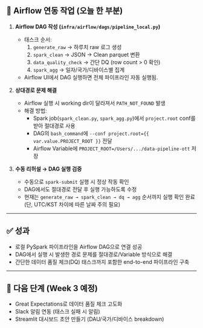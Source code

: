 ## 🚀 Airflow 연동 작업 (오늘 한 부분)

1. **Airflow DAG 작성 (`infra/airflow/dags/pipeline_local.py`)**
   - 태스크 순서:
     1. `generate_raw` → 하루치 raw 로그 생성
     2. `spark_clean` → JSON → Clean parquet 변환
     3. `data_quality_check` → 간단 DQ (row count > 0 확인)
     4. `spark_agg` → 일자/국가/디바이스별 집계
   - Airflow UI에서 DAG 실행하면 전체 파이프라인 자동 실행됨.

2. **상대경로 문제 해결**
   - Airflow 실행 시 working dir이 달라져서 `PATH_NOT_FOUND` 발생
   - 해결 방법:
     - Spark job(`spark_clean.py`, `spark_agg.py`)에서 `project.root` conf를 받아 절대경로 사용
     - DAG의 `bash_command`에 `--conf project.root={{ var.value.PROJECT_ROOT }}` 전달
     - Airflow Variable에 `PROJECT_ROOT=/Users/.../data-pipeline-ott` 저장

3. **수동 리허설 → DAG 실행 검증**
   - 수동으로 `spark-submit` 실행 시 정상 작동 확인
   - DAG에서도 절대경로 전달 후 실행 가능하도록 수정
   - 현재는 `generate_raw → spark_clean → dq → agg` 순서까지 실행 확인 완료 (단, UTC/KST 차이에 따른 날짜 주의 필요)

---

## ✅ 성과
- 로컬 PySpark 파이프라인을 Airflow DAG으로 연결 성공  
- DAG에서 실행 시 발생한 경로 문제를 절대경로/Variable 방식으로 해결  
- 간단한 데이터 품질 체크(DQ) 태스크까지 포함한 end-to-end 파이프라인 구축  

---

## 🔮 다음 단계 (Week 3 예정)
- Great Expectations로 데이터 품질 체크 고도화  
- Slack 알림 연동 (태스크 실패 시 알림)  
- Streamlit 대시보드 초안 만들기 (DAU/국가/디바이스 breakdown)
